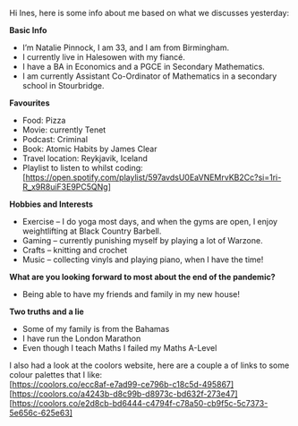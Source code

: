 Hi Ines, here is some info about me based on what we discusses yesterday:

**Basic Info** 
-   I’m Natalie Pinnock, I am 33, and I am from Birmingham.
-   I currently live in Halesowen with my fiancé. 
-   I have a BA in Economics and a PGCE in Secondary Mathematics. 
-   I am currently Assistant Co-Ordinator of Mathematics in a secondary school in Stourbridge. 

**Favourites** 
-	Food: Pizza
-	Movie: currently Tenet
-	Podcast: Criminal
-	Book: Atomic Habits by James Clear
-	Travel location: Reykjavik, Iceland
-	Playlist to listen to whilst coding: [https://open.spotify.com/playlist/597avdsU0EaVNEMrvKB2Cc?si=1ri-R_x9R8uiF3E9PC5QNg]

**Hobbies and Interests**
-   Exercise – I do yoga most days, and when the gyms are open, I enjoy weightlifting at Black Country Barbell. 
-   Gaming – currently punishing myself by playing a lot of Warzone. 
-   Crafts – knitting and crochet
-   Music – collecting vinyls and playing piano, when I have the time!

**What are you looking forward to most about the end of the pandemic?**
-   Being able to have my friends and family in my new house!

**Two truths and a lie**
-	Some of my family is from the Bahamas
-	I have run the London Marathon
-	Even though I teach Maths I failed my Maths A-Level

I also had a look at the coolors website, here are a couple a of links to some colour palettes that I like:  
[https://coolors.co/ecc8af-e7ad99-ce796b-c18c5d-495867]  
[https://coolors.co/a4243b-d8c99b-d8973c-bd632f-273e47]  
[https://coolors.co/e2d8cb-bd6444-c4794f-c78a50-cb9f5c-5c7373-5e656c-625e63]  

